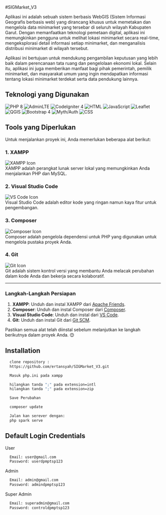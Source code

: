 
#SIGMarket_V3

Aplikasi ini adalah sebuah sistem berbasis WebGIS (Sistem Informasi Geografis berbasis web) yang dirancang khusus untuk memetakan dan mengelola data minimarket yang tersebar di seluruh wilayah Kabupaten Garut. Dengan memanfaatkan teknologi pemetaan digital, aplikasi ini memungkinkan pengguna untuk melihat lokasi minimarket secara real-time, mengeksplorasi detail informasi setiap minimarket, dan menganalisis distribusi minimarket di wilayah tersebut.

Aplikasi ini bertujuan untuk mendukung pengambilan keputusan yang lebih baik dalam perencanaan tata ruang dan pengelolaan ekonomi lokal. Selain itu, aplikasi ini juga memberikan manfaat bagi pihak pemerintah, pemilik minimarket, dan masyarakat umum yang ingin mendapatkan informasi tentang lokasi minimarket terdekat serta data pendukung lainnya.

## Teknologi yang Digunakan

![PHP 8](https://img.shields.io/badge/PHP-8-blue?style=for-the-badge&logo=php&logoColor=white)
![AdminLTE](https://img.shields.io/badge/AdminLTE-3-orange?style=for-the-badge&logo=html5&logoColor=white)
![CodeIgniter 4](https://img.shields.io/badge/CodeIgniter-4-red?style=for-the-badge&logo=codeigniter&logoColor=white)
![HTML](https://img.shields.io/badge/HTML-5-orange?style=for-the-badge&logo=html5&logoColor=white)
![JavaScript](https://img.shields.io/badge/JavaScript-ES6-yellow?style=for-the-badge&logo=javascript&logoColor=black)
![Leaflet](https://img.shields.io/badge/Leaflet-Maps-green?style=for-the-badge&logo=leaflet&logoColor=white)
![QGIS](https://img.shields.io/badge/QGIS-Geospatial-green?style=for-the-badge&logo=qgis&logoColor=white)
![Bootstrap 4](https://img.shields.io/badge/Bootstrap-4-purple?style=for-the-badge&logo=bootstrap&logoColor=white)
![Myth/Auth](https://img.shields.io/badge/Myth/Auth-Authentication-blue?style=for-the-badge&logo=key&logoColor=white)
![CSS](https://img.shields.io/badge/CSS-3-blue?style=for-the-badge&logo=css3&logoColor=white)


## Tools yang Diperlukan

Untuk menjalankan proyek ini, Anda memerlukan beberapa alat berikut:

### 1. XAMPP  
![XAMPP Icon](https://i.postimg.cc/43KTcrp7/96018-xampp-icon.png=50x50)  
XAMPP adalah perangkat lunak server lokal yang memungkinkan Anda menjalankan PHP dan MySQL.  

### 2. Visual Studio Code  
![VS Code Icon](https://upload.wikimedia.org/wikipedia/commons/9/9a/Visual_Studio_Code_1.35_icon.svg=50x50)  
Visual Studio Code adalah editor kode yang ringan namun kaya fitur untuk pengembangan.  

### 3. Composer  
![Composer Icon](https://getcomposer.org/img/logo-composer-transparent5.png=50x50)  
Composer adalah pengelola dependensi untuk PHP yang digunakan untuk mengelola pustaka proyek Anda.  

### 4. Git  
![Git Icon](https://upload.wikimedia.org/wikipedia/commons/e/e0/Git-logo.svg=50x50)  
Git adalah sistem kontrol versi yang membantu Anda melacak perubahan dalam kode Anda dan bekerja secara kolaboratif.  

---

### Langkah-Langkah Persiapan

1. **XAMPP**: Unduh dan instal XAMPP dari [Apache Friends](https://www.apachefriends.org).  
2. **Composer**: Unduh dan instal Composer dari [Composer](https://getcomposer.org).  
3. **Visual Studio Code**: Unduh dan instal dari [VS Code](https://code.visualstudio.com).  
4. **Git**: Unduh dan instal Git dari [Git SCM](https://git-scm.com).  

Pastikan semua alat telah diinstal sebelum melanjutkan ke langkah berikutnya dalam proyek Anda. 😊

## Installation


```bash
  clone repository : 
  https://github.com/ertansyah/SIGMarket_V3.git
```
```bash
  Masuk php.ini pada xampp
```
```bash
  hilangkan tanda ";" pada extension=intl
  hilangkan tanda ";" pada extension=zip
```
```bash
  Save Perubahan
```
```bash
  composer update
```
```bash
  Jalan kan serever dengan:
  php spark serve
```
## Default Login Credentials

User
```bash
  Email: user@gmail.com
  Password: userdpmptsp123
```
Admin
```bash
  Email: admin@gmail.com
  Password: admindpmptsp123
```
Super Admin
```bash
  Email: superadmin@gmail.com
  Password: controldpmptsp123
```
    




